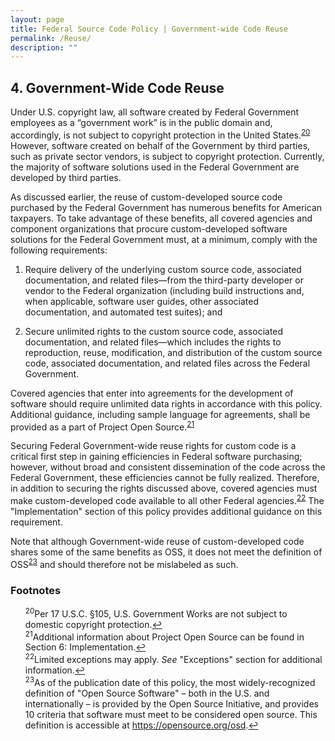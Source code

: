 ```yaml
---
layout: page
title: Federal Source Code Policy | Government-wide Code Reuse
permalink: /Reuse/
description: ""
---
```


## 4. Government-Wide Code Reuse

Under U.S. copyright law, all software created by Federal Government employees as a “government work” is in the public domain and, accordingly, is not subject to copyright protection in the United States.<sup id="fnr20"><a href="#fn20">20</a></sup> However, software created on behalf of the Government by third parties, such as private sector vendors, is subject to copyright protection. Currently, the majority of software solutions used in the Federal Government are developed by third parties.

As discussed earlier, the reuse of custom-developed source code purchased by the Federal Government has numerous benefits for American taxpayers. To take advantage of these benefits, all covered agencies and component organizations that procure custom-developed software solutions for the Federal Government must, at a minimum, comply with the following requirements:

1. Require delivery of the underlying custom source code, associated documentation, and related files—from the third-party developer or vendor to the Federal organization (including build instructions and, when applicable, software user guides, other associated documentation, and automated test suites); and

2. Secure unlimited rights to the custom source code, associated documentation, and related files—which includes the rights to reproduction, reuse, modification, and distribution of the custom source code, associated documentation, and related files across the Federal Government.

Covered agencies that enter into agreements for the development of software should require unlimited data rights in accordance with this policy. Additional guidance, including sample language for agreements, shall be provided as a part of Project Open Source.<sup id="fnr21"><a href="#fn21">21</a></sup>

Securing Federal Government-wide reuse rights for custom code is a critical first step in gaining efficiencies in Federal software purchasing; however, without broad and consistent dissemination of the code across the Federal Government, these efficiencies cannot be fully realized. Therefore, in addition to securing the rights discussed above, covered agencies must make custom-developed code available to all other Federal agencies.<sup id="fnr22"><a href="#fn22">22</a></sup> The "Implementation" section of this policy provides additional guidance on this requirement.

Note that although Government-wide reuse of custom-developed code shares some of the same benefits as OSS, it does not meet the definition of OSS<sup id="fnr23"><a href="#fn23">23</a></sup> and should therefore not be mislabeled as such.

### Footnotes

<ul style="list-style-type:none">

<li id="fn20"><sup>20</sup>Per 17 U.S.C. §105, U.S. Government Works are not subject to domestic copyright protection.<a href="#fnr20">&#8617;</a></li>
<li id="fn21"><sup>21</sup>Additional information about Project Open Source can be found in Section 6: Implementation.<a href="#fnr21">&#8617;</a></li>
<li id="fn22"><sup>22</sup>Limited exceptions may apply. <em>See</em> "Exceptions" section for additional information.<a href="#fnr22">&#8617;</a></li>
<li id="fn23"><sup>23</sup>As of the publication date of this policy, the most widely-recognized definition of "Open Source Software" – both in the U.S. and internationally – is provided by the Open Source Initiative, and provides 10 criteria that software must meet to be considered open source. This definition is accessible at <a href="https://opensource.org/osd">https://opensource.org/osd</a>.<a href="#fnr23">&#8617;</a></li>

</ul>
